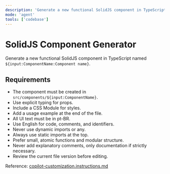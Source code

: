 ```yaml
---
description: 'Generate a new functional SolidJS component in TypeScript.'
mode: 'agent'
tools: ['codebase']
---
```


# SolidJS Component Generator

Generate a new functional SolidJS component in TypeScript named `${input:ComponentName:Component name}`.

## Requirements
- The component must be created in `src/components/${input:ComponentName}`.
- Use explicit typing for props.
- Include a CSS Module for styles.
- Add a usage example at the end of the file.
- All UI text must be in pt-BR.
- Use English for code, comments, and identifiers.
- Never use dynamic imports or any.
- Always use static imports at the top.
- Prefer small, atomic functions and modular structure.
- Never add explanatory comments, only documentation if strictly necessary.
- Review the current file version before editing.

Reference: [copilot-customization.instructions.md](../instructions/copilot/copilot-customization.instructions.md)
